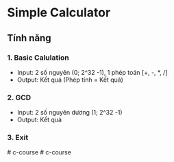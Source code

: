 # Simple Calculator
## Tính năng

### 1. Basic Calulation
 - Input: 2 số nguyên (0; 2^32 -1), 1 phép toán [+, -, *, /]
 - Output: Kết quả (Phép tính = Kết quả)
### 2. GCD
 - Input: 2 số nguyên dương (1; 2^32 -1)
 - Output: Kết quả 
### 3. Exit
#   c - c o u r s e  
 #   c - c o u r s e  
 